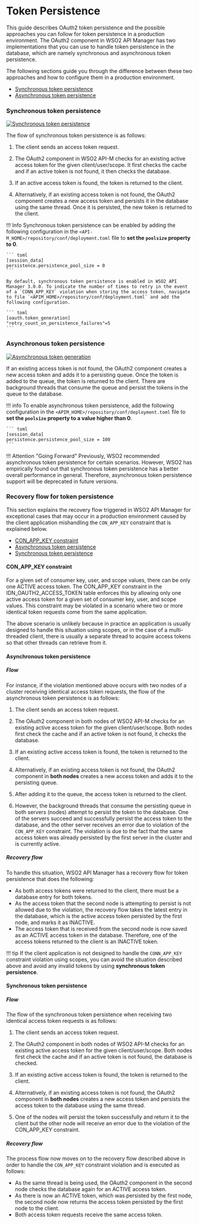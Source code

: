 # Token Persistence

This guide describes OAuth2 token persistence and the possible approaches you can follow for token persistence in a production environment. The OAuth2 component in WSO2 API Manager has two implementations that you can use to handle token persistence in the database, which are namely synchronous and asynchronous token persistence. 

The following sections guide you through the difference between these two approaches and how to configure them in a production environment.

-   [Synchronous token persistence](#synchronous-token-persistence)
-   [Asynchronous token persistence](#asynchronous-token-persistence)

### Synchronous token persistence

[![Synchronous token persistence]({{base_path}}/assets/img/learn/synchronous-token-persistence.png)]({{base_path}}/assets/img/learn/synchronous-token-persistence.png)

The flow of synchronous token persistence is as follows:

1.  The client sends an access token request.
2.  The OAuth2 component in WSO2 API-M checks for an existing active access token for the given client/user/scope.
    It first checks the cache and if an active token is not found, it then checks the database.

3.  If an active access token is found, the token is returned to the client.
4.  Alternatively, if an existing access token is not found, the OAuth2 component creates a new access token and persists it in the database using the same thread. Once it is persisted, the new token is returned to the client.

!!! Info
    Synchronous token persistence can be enabled by adding the following configuration in the `<API-M_HOME>/repository/conf/deployment.toml` file to **set the `poolsize` property to 0**.

    ``` toml
    [session_data]
    persistence.persistence_pool_size = 0
    ```

    By default, synchronous token persistence is enabled in WSO2 API Manager 3.0.0. To indicate the number of times to retry in the event of a `CONN_APP_KEY` violation when storing the access token, navigate to file `<APIM_HOME>/repository/conf/deployment.toml` and add the following configuration.

    ``` toml
    [oauth.token_generation]
    "retry_count_on_persistence_failures"=5
    ```

### Asynchronous token persistence

[![Asynchronous token generation]({{base_path}}/assets/img/learn/asynchronous-token-generation.png)]({{base_path}}/assets/img/learn/asynchronous-token-generation.png)

If an existing access token is not found, the OAuth2 component creates a new access token and adds it to a persisting queue. Once the token is added to the queue, the token is returned to the client. There are background threads that consume the queue and persist the tokens in the queue to the database.

!!! info
    To enable asynchronous token persistence, add the following configuration in the `<APIM_HOME>/repository/conf/deployment.toml` file to **set the `poolsize` property to a value higher than 0**.

    ``` toml
    [session_data]
    persistence.persistence_pool_size = 100
    ```

!!! Attention "Going Forward"
    Previously, WSO2 recommended asynchronous token persistence for certain scenarios. However, WSO2 has empirically found out that synchronous token persistence has a better overall performance in general. Therefore, asynchronous token persistence support will be deprecated in future versions.

### Recovery flow for token persistence

This section explains the recovery flow triggered in WSO2 API Manager for exceptional cases that may occur in a production environment caused by the client application mishandling the `CON_APP_KEY` constraint that is explained below.

-   [CON\_APP\_KEY constraint](#conn-app-key-constraint)
-   [Asynchronous token persistence](#asynchronous-token-persistence-recovery-flow)
-   [Synchronous token persistence](#synchronous-token-persistence-recovery-flow)

#### CON_APP_KEY constraint

For a given set of consumer key, user, and scope values, there can be only one ACTIVE access token. The CON_APP_KEY constraint in the IDN_OAUTH2_ACCESS_TOKEN table enforces this by allowing only one active access token for a given set of consumer key, user, and scope values. This constraint may be violated in a scenario where two or more identical token requests come from the same application. 

The above scenario is unlikely because in practice an application is usually designed to handle this situation using scopes, or in the case of a multi-threaded client, there is usually a separate thread to acquire access tokens so that other threads can retrieve from it.


#### Asynchronous token persistence

##### Flow

For instance, if the violation mentioned above occurs with two nodes of a cluster receiving identical access token requests, the flow of the asynchronous token persistence is as follows:

1.  The client sends an access token request.
2.  The OAuth2 component in both nodes of WSO2 API-M checks for an existing active access token for the given client/user/scope. Both nodes first check the cache and if an active token is not found, it checks the database.

3.  If an existing active access token is found, the token is returned to the client.
4.  Alternatively, if an existing access token is not found, the OAuth2 component in **both nodes** creates a new access token and adds it to the persisting queue.
5.  After adding it to the queue, the access token is returned to the client.
6.  However, the background threads that consume the persisting queue in both servers (nodes) attempt to persist the token to the database. One of the servers succeed and successfully persist the access token to the database, and the other server receives an error due to violation of the `CON_APP_KEY` constraint. The violation is due to the fact that the same access token was already persisted by the first server in the cluster and is currently active.

##### Recovery flow

To handle this situation, WSO2 API Manager has a recovery flow for token persistence that does the following:

-   As both access tokens were returned to the client, there must be a database entry for both tokens.
-   As the access token that the second node is attempting to persist is not allowed due to the violation, the recovery flow takes the latest entry in the database, which is the active access token persisted by the first node, and marks it as INACTIVE.
-   The access token that is received from the second node is now saved as an ACTIVE access token in the database. Therefore, one of the access tokens returned to the client is an INACTIVE token.

!!! tip
    If the client application is not designed to handle the `CONN_APP_KEY` constraint violation using scopes, you can avoid the situation described above and avoid any invalid tokens by using **synchronous token persistence**.

#### Synchronous token persistence

##### Flow

The flow of the synchronous token persistence when receiving two identical access token requests is as follows:

1.  The client sends an access token request.
2.  The OAuth2 component in both nodes of WSO2 API-M checks for an existing active access token for the given client/user/scope. Both nodes first check the cache and if an active token is not found, the database is checked.

3.  If an existing active access token is found, the token is returned to the client.
4.  Alternatively, if an existing access token is not found, the OAuth2 component in **both nodes** creates a new access token and persists the access token to the database using the same thread.
5.  One of the nodes will persist the token successfully and return it to the client but the other node will receive an error due to the violation of the CON_APP_KEY constraint.

##### Recovery flow

The process flow now moves on to the recovery flow described above in order to handle the `CON_APP_KEY` constraint violation and is executed as follows:

-   As the same thread is being used, the OAuth2 component in the second node checks the database again for an ACTIVE access token.
-   As there is now an ACTIVE token, which was persisted by the first node, the second node now returns the access token persisted by the first node to the client.
-   Both access token requests receive the same access token.
